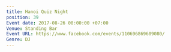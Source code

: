 ```yaml
---
title: Hanoi Quiz Night
position: 39
Event date: 2017-08-26 00:00:00 +07:00
Venue: Standing Bar
Event URL: https://www.facebook.com/events/110696869609080/
Genre: DJ
---
```


